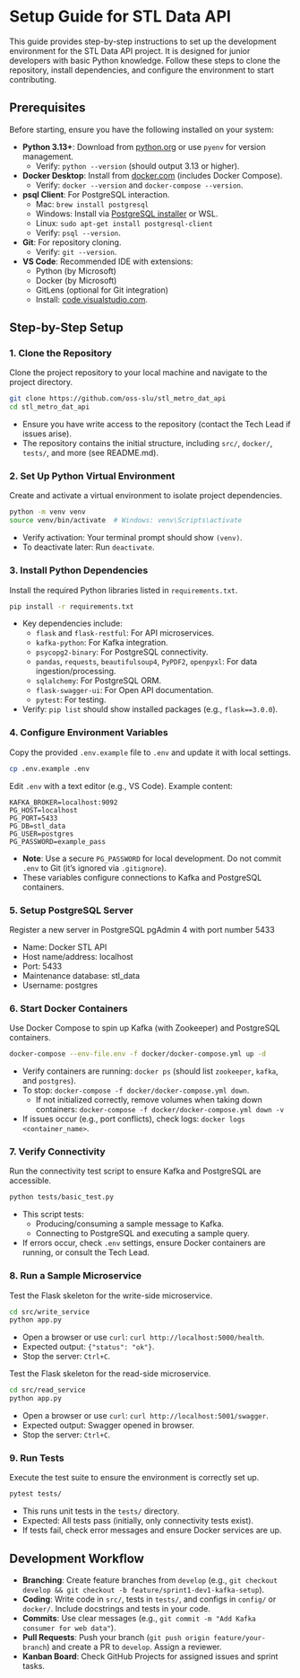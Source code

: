 # Setup Guide for STL Data API

This guide provides step-by-step instructions to set up the development environment for the STL Data API project. It is designed for junior developers with basic Python knowledge. Follow these steps to clone the repository, install dependencies, and configure the environment to start contributing.

## Prerequisites

Before starting, ensure you have the following installed on your system:

- **Python 3.13+**: Download from [python.org](https://www.python.org/downloads/) or use `pyenv` for version management.
  - Verify: `python --version` (should output 3.13 or higher).
- **Docker Desktop**: Install from [docker.com](https://www.docker.com/products/docker-desktop/) (includes Docker Compose).
  - Verify: `docker --version` and `docker-compose --version`.
- **psql Client**: For PostgreSQL interaction.
  - Mac: `brew install postgresql`
  - Windows: Install via [PostgreSQL installer](https://www.postgresql.org/download/windows/) or WSL.
  - Linux: `sudo apt-get install postgresql-client`
  - Verify: `psql --version`.
- **Git**: For repository cloning.
  - Verify: `git --version`.
- **VS Code**: Recommended IDE with extensions:
  - Python (by Microsoft)
  - Docker (by Microsoft)
  - GitLens (optional for Git integration)
  - Install: [code.visualstudio.com](https://code.visualstudio.com/).

## Step-by-Step Setup

### 1. Clone the Repository

Clone the project repository to your local machine and navigate to the project directory.

```bash
git clone https://github.com/oss-slu/stl_metro_dat_api
cd stl_metro_dat_api
```

- Ensure you have write access to the repository (contact the Tech Lead if issues arise).
- The repository contains the initial structure, including `src/`, `docker/`, `tests/`, and more (see README.md).

### 2. Set Up Python Virtual Environment

Create and activate a virtual environment to isolate project dependencies.

```bash
python -m venv venv
source venv/bin/activate  # Windows: venv\Scripts\activate
```

- Verify activation: Your terminal prompt should show `(venv)`.
- To deactivate later: Run `deactivate`.

### 3. Install Python Dependencies

Install the required Python libraries listed in `requirements.txt`.

```bash
pip install -r requirements.txt
```

- Key dependencies include:
  - `flask` and `flask-restful`: For API microservices.
  - `kafka-python`: For Kafka integration.
  - `psycopg2-binary`: For PostgreSQL connectivity.
  - `pandas`, `requests`, `beautifulsoup4`, `PyPDF2`, `openpyxl`: For data ingestion/processing.
  - `sqlalchemy`: For PostgreSQL ORM.
  - `flask-swagger-ui`: For Open API documentation.
  - `pytest`: For testing.
- Verify: `pip list` should show installed packages (e.g., `flask==3.0.0`).

### 4. Configure Environment Variables

Copy the provided `.env.example` file to `.env` and update it with local settings.

```bash
cp .env.example .env
```

Edit `.env` with a text editor (e.g., VS Code). Example content:

```env
KAFKA_BROKER=localhost:9092
PG_HOST=localhost
PG_PORT=5433
PG_DB=stl_data
PG_USER=postgres
PG_PASSWORD=example_pass
```

- **Note**: Use a secure `PG_PASSWORD` for local development. Do not commit `.env` to Git (it’s ignored via `.gitignore`).
- These variables configure connections to Kafka and PostgreSQL containers.

### 5. Setup PostgreSQL Server

Register a new server in PostgreSQL pgAdmin 4 with port number 5433

- Name: Docker STL API
- Host name/address: localhost
- Port: 5433
- Maintenance database: stl_data
- Username: postgres

### 6. Start Docker Containers

Use Docker Compose to spin up Kafka (with Zookeeper) and PostgreSQL containers.

```bash
docker-compose --env-file.env -f docker/docker-compose.yml up -d
```

- Verify containers are running: `docker ps` (should list `zookeeper`, `kafka`, and `postgres`).
- To stop: `docker-compose -f docker/docker-compose.yml down`.
  - If not initialized correctly, remove volumes when taking down containers: `docker-compose -f docker/docker-compose.yml down -v`
- If issues occur (e.g., port conflicts), check logs: `docker logs <container_name>`.

### 7. Verify Connectivity

Run the connectivity test script to ensure Kafka and PostgreSQL are accessible.

```bash
python tests/basic_test.py
```

- This script tests:
  - Producing/consuming a sample message to Kafka.
  - Connecting to PostgreSQL and executing a sample query.
- If errors occur, check `.env` settings, ensure Docker containers are running, or consult the Tech Lead.

### 8. Run a Sample Microservice

Test the Flask skeleton for the write-side microservice.

```bash
cd src/write_service
python app.py
```

- Open a browser or use `curl`: `curl http://localhost:5000/health`.
- Expected output: `{"status": "ok"}`.
- Stop the server: `Ctrl+C`.

Test the Flask skeleton for the read-side microservice.

```bash
cd src/read_service
python app.py
```

- Open a browser or use `curl`: `curl http://localhost:5001/swagger`.
- Expected output: Swagger opened in browser.
- Stop the server: `Ctrl+C`.

### 9. Run Tests

Execute the test suite to ensure the environment is correctly set up.

```bash
pytest tests/
```

- This runs unit tests in the `tests/` directory.
- Expected: All tests pass (initially, only connectivity tests exist).
- If tests fail, check error messages and ensure Docker services are up.

## Development Workflow

- **Branching**: Create feature branches from `develop` (e.g., `git checkout develop && git checkout -b feature/sprint1-dev1-kafka-setup`).
- **Coding**: Write code in `src/`, tests in `tests/`, and configs in `config/` or `docker/`. Include docstrings and tests in your code.
- **Commits**: Use clear messages (e.g., `git commit -m "Add Kafka consumer for web data"`).
- **Pull Requests**: Push your branch (`git push origin feature/your-branch`) and create a PR to `develop`. Assign a reviewer.
- **Kanban Board**: Check GitHub Projects for assigned issues and sprint tasks.
